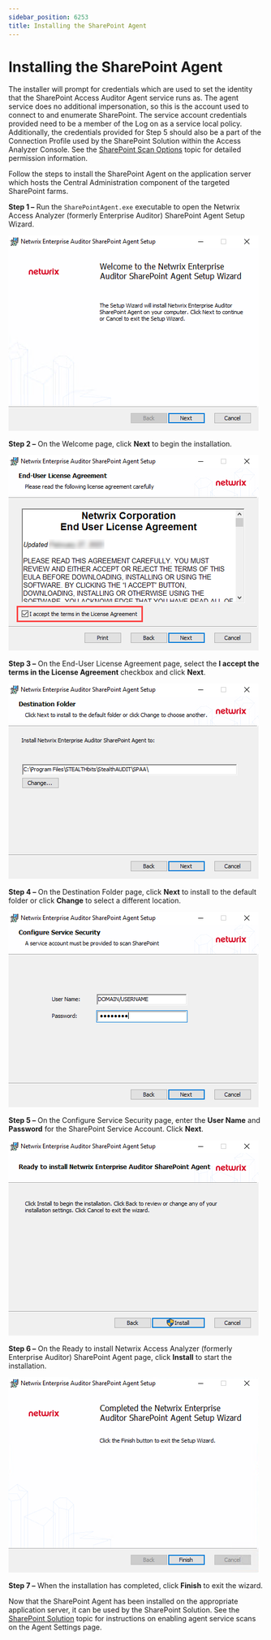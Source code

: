 ```yaml
---
sidebar_position: 6253
title: Installing the SharePoint Agent
---
```


# Installing the SharePoint Agent

The installer will prompt for credentials which are used to set the identity that the SharePoint Access Auditor Agent service runs as. The agent service does no additional impersonation, so this is the account used to connect to and enumerate SharePoint. The service account credentials provided need to be a member of the Log on as a service local policy. Additionally, the credentials provided for Step 5 should also be a part of the Connection Profile used by the SharePoint Solution within the Access Analyzer Console. See the [SharePoint Scan Options](../../Requirements/Solutions/SharePoint/ScanOptions "SharePoint Scan Options") topic for detailed permission information.

Follow the steps to install the SharePoint Agent on the application server which hosts the Central Administration component of the targeted SharePoint farms.

**Step 1 –** Run the `SharePointAgent.exe` executable to open the Netwrix Access Analyzer (formerly Enterprise Auditor) SharePoint Agent Setup Wizard.

![SharePoint Agent Setup Wizard Welcome page](../../../../../../static/images/AccessAnalyzer_12.0/Content/Resources/Images/EnterpriseAuditor/Install/SharePointAgent/Welcome.png "SharePoint Agent Setup Wizard Welcome page")

**Step 2 –** On the Welcome page, click **Next** to begin the installation.

![SharePoint Agent Setup Wizard End-User License Agreement page](../../../../../../static/images/AccessAnalyzer_12.0/Content/Resources/Images/EnterpriseAuditor/Install/SharePointAgent/EULA.png "SharePoint Agent Setup Wizard End-User License Agreement page")

**Step 3 –** On the End-User License Agreement page, select the **I accept the terms in the License Agreement** checkbox and click **Next**.

![SharePoint Agent Setup Wizard Destination Folder page](../../../../../../static/images/AccessAnalyzer_12.0/Content/Resources/Images/EnterpriseAuditor/Install/SharePointAgent/Destination.png "SharePoint Agent Setup Wizard Destination Folder page")

**Step 4 –** On the Destination Folder page, click **Next** to install to the default folder or click **Change** to select a different location.

![SharePoint Agent Setup Wizard Configure Service Security page](../../../../../../static/images/AccessAnalyzer_12.0/Content/Resources/Images/EnterpriseAuditor/Install/SharePointAgent/ConfigureService.png "SharePoint Agent Setup Wizard Configure Service Security page")

**Step 5 –** On the Configure Service Security page, enter the **User Name** and **Password** for the SharePoint Service Account. Click **Next**.

![SharePoint Agent Setup Wizard Ready to install page](../../../../../../static/images/AccessAnalyzer_12.0/Content/Resources/Images/EnterpriseAuditor/Install/SharePointAgent/Ready.png "SharePoint Agent Setup Wizard Ready to install page")

**Step 6 –** On the Ready to install Netwrix Access Analyzer (formerly Enterprise Auditor) SharePoint Agent page, click **Install** to start the installation.

![SharePoint Agent Setup Wizard Completed page](../../../../../../static/images/AccessAnalyzer_12.0/Content/Resources/Images/EnterpriseAuditor/Install/SharePointAgent/Completed.png "SharePoint Agent Setup Wizard Completed page")

**Step 7 –** When the installation has completed, click **Finish** to exit the wizard.

Now that the SharePoint Agent has been installed on the appropriate application server, it can be used by the SharePoint Solution. See the [SharePoint Solution](../../Solutions/SharePoint/Overview "SharePoint Solution") topic for instructions on enabling agent service scans on the Agent Settings page.